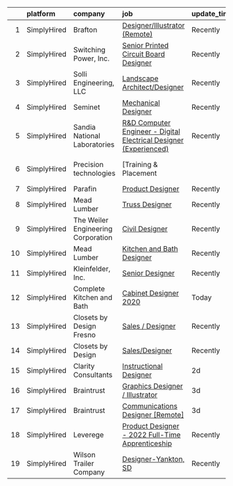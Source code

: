 

|    | platform    | company                            | job                                                                                                                                                                       | update_time   | location                     |
|---:|:------------|:-----------------------------------|:--------------------------------------------------------------------------------------------------------------------------------------------------------------------------|:--------------|:-----------------------------|
|  1 | SimplyHired | Brafton                            | [Designer/Illustrator (Remote)](https://www.simplyhired.com/job/shrfM2S2_9v6I0AQP-nbgRyw1PpmX_kdpR6ayxyxcP3h7Vz0Y3UbaA?q=3d+designer)                                     | Recently      | Remote                       |
|  2 | SimplyHired | Switching Power, Inc.              | [Senior Printed Circuit Board Designer](https://www.simplyhired.com/job/EGkLTk7i5SF53cVrlY3I6dmm6nS3uV1BWXhFe21llvHv-p_TvSbCoA?q=3d+designer)                             | Recently      | Ronkonkoma, NY               |
|  3 | SimplyHired | Solli Engineering, LLC             | [Landscape Architect/Designer](https://www.simplyhired.com/job/YpwcdYRir2sdfCqmlMIf943sR-kD-YztHUniWfpCG1i5YjA94gD_aA?q=3d+designer)                                      | Recently      | Monroe, CT                   |
|  4 | SimplyHired | Seminet                            | [Mechanical Designer](https://www.simplyhired.com/job/-ERKSOGuWEv39VF4ZM44FMKVZvh9cmFiBn7mXpHaTE1mz2jqqL-HlA?q=3d+designer)                                               | Recently      | San Jose, CA                 |
|  5 | SimplyHired | Sandia National Laboratories       | [R&D Computer Engineer - Digital Electrical Designer (Experienced)](https://www.simplyhired.com/job/D0gIWdqQD9p2YA5ZCc6hPAhdyN8G7tGT4g8U1XPdM7z5nAuci1rgnQ?q=3d+designer) | Recently      | Albuquerque, NM              |
|  6 | SimplyHired | Precision technologies             | [Training & Placement || UX Designer](https://www.simplyhired.com/job/1MuyoC4SZTp_6KpG_7wAUstfqdf5fuX8_5hajrF3Lm-2kP5nR0pHcQ?q=3d+designer)                               | 9d            | Remote                       |
|  7 | SimplyHired | Parafin                            | [Product Designer](https://www.simplyhired.com/job/XKvAK94LXHATS27ir4WMbwT-o36w1u3h01cnUT-Am2qS9l9Q5AmnXQ?q=3d+designer)                                                  | Recently      | San Francisco, CA            |
|  8 | SimplyHired | Mead Lumber                        | [Truss Designer](https://www.simplyhired.com/job/ImSt3fSjKHeU-9aWkhBSm_4J563Qyonlye6SLpiB8_TCsZxNWMjupg?q=3d+designer)                                                    | Recently      | Cheyenne, WY                 |
|  9 | SimplyHired | The Weiler Engineering Corporation | [Civil Designer](https://www.simplyhired.com/job/eClAtB7myBkosMIuctxqX9rkXjF_71FvXJMlRBQocRp8Q2hzcy0YJw?q=3d+designer)                                                    | Recently      | Punta Gorda, FL              |
| 10 | SimplyHired | Mead Lumber                        | [Kitchen and Bath Designer](https://www.simplyhired.com/job/6XgAF-lNmYllbBGG-IKdCAZeqJWp0uTyyUL6EYlR69rHsRd5P9phqw?q=3d+designer)                                         | Recently      | Mc Cook, NE                  |
| 11 | SimplyHired | Kleinfelder, Inc.                  | [Senior Designer](https://www.simplyhired.com/job/20TYhAxrjOQa227sSVOYvh0c4pVPRGyjcLq63s-jmUszkq7V-Tj7TA?q=3d+designer)                                                   | Recently      | Dover, DE                    |
| 12 | SimplyHired | Complete Kitchen and Bath          | [Cabinet Designer 2020](https://www.simplyhired.com/job/gMm8G6O8CYw5-zHUM8JMa7Gm2Vzdxn-OJ5nO7-2aacYFUr6K8TQlaw?q=3d+designer)                                             | Today         | Remote                       |
| 13 | SimplyHired | Closets by Design Fresno           | [Sales / Designer](https://www.simplyhired.com/job/Wc7rw9lzzgTm_wKe3Tke4wCLmdluX-A-AwFN4SxklmE4Dt2N0i0i1Q?q=3d+designer)                                                  | Recently      | Fresno, CA                   |
| 14 | SimplyHired | Closets by Design                  | [Sales/Designer](https://www.simplyhired.com/job/MSUjI22bp169l0DcY3ReXGw3FTF_ZMdKKiNtQaHGMnADvnioDd-ZAw?q=3d+designer)                                                    | Recently      | Morgan Hill, CA +7 locations |
| 15 | SimplyHired | Clarity Consultants                | [Instructional Designer](https://www.simplyhired.com/job/397Ogn357AEW643Zob_f77J8mpev26zIQQsUyyNb_WGzLyFclpxEjw?q=3d+designer)                                            | 2d            | Campbell, CA                 |
| 16 | SimplyHired | Braintrust                         | [Graphics Designer / Illustrator](https://www.simplyhired.com/job/ahBAyOJ3mU0GWQj94oifVDIUyTQlmbbze2iiKO3kji3rJs3PbsVTNg?q=3d+designer)                                   | 3d            | San Francisco, CA            |
| 17 | SimplyHired | Braintrust                         | [Communications Designer [Remote]](https://www.simplyhired.com/job/1zz8i-pnqsU9dm-r-Vf2I9a1N3xV3Q8UKAtR3bozzGiNhQRJTSDieA?q=3d+designer)                                  | 3d            | San Francisco, CA            |
| 18 | SimplyHired | Leverege                           | [Product Designer - 2022 Full-Time Apprenticeship](https://www.simplyhired.com/job/f2PnrkNkoKjnF_c7MsOM41LbDj7RDHIKkfuGC1pKOOPB0dNQ0HmV5w?q=3d+designer)                  | Recently      | Remote                       |
| 19 | SimplyHired | Wilson Trailer Company             | [Designer-Yankton, SD](https://www.simplyhired.com/job/8nzhM58O3RWjWCahkODKWJTuxYv7O5e8Hgs9OqYWhWXmcYeinoLabA?q=3d+designer)                                              | Recently      | Yankton, SD                  |